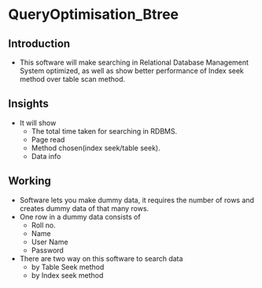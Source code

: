 # QueryOptimisation_Btree

## Introduction
 - This software will make searching in Relational Database Management System optimized, as well as show better performance of Index seek method over table scan method. 

## Insights 
  * It will show 
    - The total time taken for searching in RDBMS.
    - Page read
    - Method chosen(index seek/table seek).
    - Data info

## Working
 * Software lets you make dummy data, it requires the number of rows and creates dummy data of that many rows.
 * One row in a dummy data consists of
   - Roll no.
   - Name
   - User Name
   - Password
 * There are two way on this software to search data
   - by Table Seek method
   - by Index seek method
